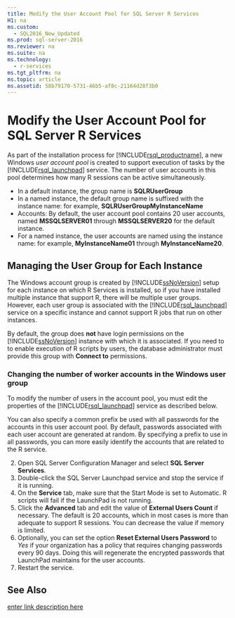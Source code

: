 ```yaml
---
title: Modify the User Account Pool for SQL Server R Services
H1: na
ms.custom: 
  - SQL2016_New_Updated
ms.prod: sql-server-2016
ms.reviewer: na
ms.suite: na
ms.technology: 
  - r-services
ms.tgt_pltfrm: na
ms.topic: article
ms.assetid: 58b79170-5731-46b5-af8c-21164d28f3b0
---
```

# Modify the User Account Pool for SQL Server R Services
  As part of the installation process for [!INCLUDE[rsql_productname](../../Topics/TopicNameContainA/includes/rsql_productname_md.md)], a new Windows *user account pool* is created to support execution of tasks by the [!INCLUDE[rsql_launchpad](../../Topics/TopicNameNotContainA/includes/rsql_launchpad_md.md)] service. The number of user accounts in this pool determines how many R sessions can be active simultaneously.  
  
-   In a default instance, the group name is **SQLRUserGroup** 
-   In a named instance, the default group name is suffixed with the instance name: for example, **SQLRUserGroupMyInstanceName** 
-   Accounts: By default, the user account pool contains 20 user accounts, named **MSSQLSERVER01** through **MSSQLSERVER20** for the default instance.  
-   For a named instance, the user accounts are named using the instance name: for example, **MyInstanceName01** through **MyInstanceName20**.  

## Managing the User Group for Each Instance
The Windows account group is created by [!INCLUDE[ssNoVersion](../../Topics/TopicNameContainA/includes/ssNoVersion_md.md)] setup for  each instance on which R Services is installed, so if you have installed multiple instance that support R, there will be multiple user groups.
However, each user group is associated with the [!INCLUDE[rsql_launchpad](../../Topics/TopicNameNotContainA/includes/rsql_launchpad_md.md)] service on a specific instance and cannot support R jobs that run on other instances.

By default, the group does **not** have login permissions on the [!INCLUDE[ssNoVersion](../../Topics/TopicNameContainA/includes/ssNoVersion_md.md)] instance with which it is associated. If you need to to enable execution of R scripts by users, the database administrator must provide this group with **Connect to** permissions.  

### Changing the number of worker accounts in the Windows user group

To modify the number of users in the account pool, you must edit the properties of the [!INCLUDE[rsql_launchpad](../../Topics/TopicNameNotContainA/includes/rsql_launchpad_md.md)] service as described below.  
  
You can also specify a common prefix be used with all passwords for the accounts in this user account pool. By default, passwords associated with each user account are generated at random. By specifying a prefix to use in all passwords, you can more easily identify the  accounts that are related to the R service.  
  
  
2. Open SQL Server Configuration Manager and select **SQL Server Services**.
3. Double-click the SQL Server Launchpad service and stop the service if it is running. 
4.  On the **Service** tab, make sure that the Start Mode is set to Automatic. R scripts will fail if the LaunchPad is not running.
5.  Click the **Advanced** tab and edit the value of **External Users Count** if necessary. The default is 20 accounts, which in most cases is more than adequate to support R sessions. You can decrease the value if memory is limited.
6. Optionally, you can set the option **Reset External Users Password** to _Yes_ if your organization has a policy that requires changing passwords every 90 days. Doing this will regenerate the encrypted passwords that LaunchPad maintains for the user accounts.    
6.  Restart the service.  

  
## See Also  
 [enter link description here](../../Topics/TopicNameNotContainA/Configuration--SQL-Server-R-Services-.md)
  